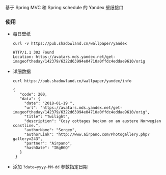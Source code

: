 基于 Spring MVC 和 Spring schedule 的 Yandex 壁纸接口  

### 使用
- 每日壁纸  
  ````
  curl -v https://pub.shadowland.cn/wallpaper/yandex
  ````
  ````
  HTTP/1.1 302 Found
  Location: https://avatars.mds.yandex.net/get-imageoftheday/142379/6322d63994e04710a0ffdc4eddae9610/orig
  ````
- 详细数据  
  ````
  curl https://pub.shadowland.cn/wallpaper/yandex/info
  ````
  ````
  {
     "code": 200,
     "data": {
       "date": "2018-01-19 ",
       "url": "https://avatars.mds.yandex.net/get-imageoftheday/142379/6322d63994e04710a0ffdc4eddae9610/orig",
       "title": "Twilight",
       "description": "Cosy cottages beckon on an austere Norwegian coastline.",
       "authorName": "Sergey",
       "authorLink": "http://www.airpano.com/Photogallery.php?gallery=243",
       "partner": "Airpano",
       "hashDate": "IBgBGQ"
     }
   }
  ```` 
- 添加 `?date=yyyy-MM-dd` 参数指定日期